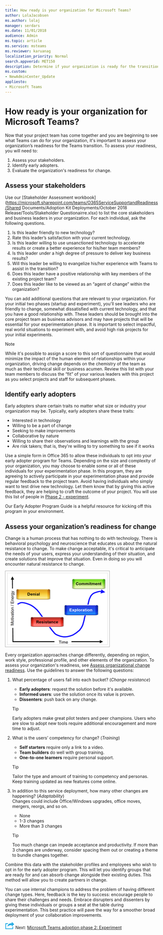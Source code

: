 ```yaml
---
title: How ready is your organization for Microsoft Teams?
author: LolaJacobsen
ms.author: lolaj
manager: serdars
ms.date: 11/01/2018
audience: Admin
ms.topic: article
ms.service: msteams
ms.reviewer: karuanag
localization_priority: Normal
search.appverid: MET150
description: Determine if your organization is ready for the transition to Teams.
ms.custom:
- NewAdminCenter_Update
appliesto: 
- Microsoft Teams
---
```



# How ready is your organization for Microsoft Teams?

Now that your project team has come together and you are beginning to see what Teams can do for your organization, it's important to assess your organization’s readiness for the Teams transition. To assess your readiness, you will need to:

1. Assess your stakeholders.
2. Identify early adopters.
3. Evaluate the organization's readiness for change. 

## Assess your stakeholders

Use our [Stakeholder Assessment workbook](https://microsoft.sharepoint.com/teams/O365ServiceSupportandReadiness/Shared Documents/Adoption Kit Deployments/October 2018 Release/Tools/Stakeholder Questionairre.xlsx) to list the core stakeholders and business leaders in your organization. For each individual, ask the following questions.
 
1. Is this leader friendly to new technology?
2. Rate this leader’s satisfaction with your current technology.
3. Is this leader willing to use unsanctioned technology to accelerate results or create a better experience for his/her team members?
4. Is this leader under a high degree of pressure to deliver key business results? 
5. Will this leader be willing to evangelize his/her experience with Teams to assist in the transition?
6. Does this leader have a positive relationship with key members of the existing project team?
7. Does this leader like to be viewed as an “agent of change” within the organization?  

You can add additional questions that are relevant to your organization. For your initial two phases (startup and experiment), you'll see leaders who are friendly to change, somewhat dissatisfied with current technology, and that you have a good relationship with. These leaders should be brought into the core project team as business advisors and may have projects that will be essential for your experimentation phase. It is important to select impactful, real world situations to experiment with, and avoid high risk projects for your initial experiments.
   
> [!NOTE]
> While it's possible to assign a score to this sort of questionnaire that would minimize the impact of the human element of relationships within your organization, driving change depends on the chemistry of the team as much as their technical skill or business acumen. Review this list with your team members to discuss the “fit” of your various leaders with this project as you select projects and staff for subsequent phases. 

## Identify early adopters

Early adopters share certain traits no matter what size or industry your organization may be. Typically, early adopters share these traits:

- Interested in technology
- Willing to be a part of change
- Seeking to make improvements
- Collaborative by nature
- Willing to share their observations and learnings with the group
- Are risk takers; that is, they're willing to try something to see if it works

Use a simple form in Office 365 to allow these individuals to opt into your early adopter program for Teams. Depending on the size and complexity of your organization, you may choose to enable some or all of these individuals for your experimentation phase. In this program, they are agreeing to actively participate in your experimentation phase and provide regular feedback to the project team. Avoid having individuals who simply want to test drive new technology. Let them know that by giving this active feedback, they are helping to craft the outcome of your project. You will use this list of people in [Phase 2 - experiment](teams-adoption-phase2-experiment.md).

Our Early Adopter Program Guide is a helpful resource for kicking off this program in your environment.  
 
## Assess your organization’s readiness for change

Change is a human process that has nothing to do with technology. There is behavioral psychology and neuroscience that educates us about the natural resistance to change. To make change acceptable, it's critical to anticipate the needs of your users, express your understanding of their situation, and create solutions that improve that situation. Even in doing so you will encounter natural resistance to change.  

![Resistance to change](media/teams-adoption-resistance.png)

Every organization approaches change differently, depending on region, work style, professional profile, and other elements of the organization. To assess your organization's readiness, see [Assess organizational change readiness](upgrade-org-change-readiness.md). Use the guidelines to answer the following questions:

1. What percentage of users fall into each bucket? (*Change resistance*)
    - **Early adopters**: request the solution before it's available.
	- **Informed users**: use the solution once its value is proven.
	- **Dissenters**: push back on any change.
	
   > [!TIP]
   > Early adopters make great pilot testers and peer champions. Users who are slow to adopt new tools require additional encouragement and more time to adjust. 

2. What is the users’ competency for change? (*Training*)
    - **Self starters** require only a link to a video.
    - **Team builders** do well with group training.
    - **One-to-one learners** require personal support.

    > [!TIP]
    > Tailor the type and amount of training to competency and personas. Keep training updated as new features come online.

3. In addition to this service deployment, how many other changes are happening? (*Adaptability*) <br/>Changes could include Office/Windows upgrades, office moves, mergers, reorgs, and so on.
    - None
    - 1-3 changes
    - More than 3 changes
 
    > [!TIP] 
    > Too much change can impede acceptance and productivity. If more than 3 changes are underway, consider spacing them out or creating a theme to bundle changes together.  

Combine this data with the stakeholder profiles and employees who wish to opt in for the early adopter program. This will let you identify groups that are ready for and can absorb change alongside their existing duties. This method will allow you to create partners in change.

You can use internal champions to address the problem of having different change types. Here, feedback is the key to success: encourage people to share their challenges and needs. Embrace disrupters and dissenters by giving these individuals or groups a seat at the table during experimentation. This best practice will pave the way for a smoother broad deployment of your collaboration improvements.  

![Next Steps icon](media/Overview_of_a_Microsoft_Teams_deployment_image4.png) Next: [Microsoft Teams adoption phase 2: Experiment](teams-adoption-phase2-experiment.md) 
